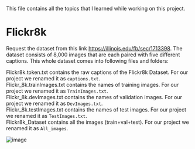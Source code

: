This file contains all the topics that I learned while working on this project.

# Flickr8k

Request the dataset from this link https://illinois.edu/fb/sec/1713398. The dataset consists of 8,000 images that are each paired with five different captions. This whole dataset comes into following files and folders:

Flickr8k.token.txt contains the raw captions of the Flickr8k Dataset. For our project we renamed it as `captions.txt`. <br> 
Flickr_8k.trainImages.txt contains the names of training images. For our project we renamed it as `TrainImages.txt`. <br>
Flickr_8k.devImages.txt contains the names of validation images. For our project we renamed it as `DevImages.txt`. <br>
Flickr_8k.testImages.txt contains the names of test images. For our project we renamed it as `TestImages.txt`. <br>
Flickr8k_Dataset contains all the images (train+val+test). For our project we renamed it as `All_images`.

![image](https://user-images.githubusercontent.com/71775151/192083276-df0a8530-3966-49fd-ad5b-7e0dc19990ff.png)

